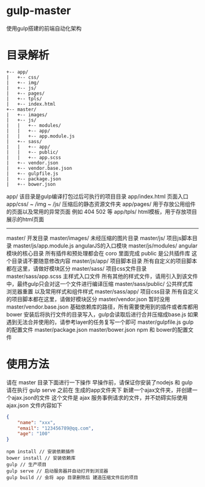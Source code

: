 # gulp-master
使用gulp搭建的前端自动化架构

# 目录解析

```master
+-- app/
|   +-- css/
|   +-- img/
|   +-- js/
|   +-- pages/
|   +-- tpls/
|   +-- index.html
+-- master/
|   +-- images/
|   +-- js/
|   |   +-- modules/
|   |   +-- app/
|   |   +-- app.module.js
|   +-- sass/
|   |   +-- app/
|   |   +-- public/
|   |   +-- app.scss
|   +-- vendor.json
|   +-- vendor.base.json  
|   +-- gulpfile.js
|   +-- package.json
|   +-- bower.json
```
app/ 该目录是gulp编译打包过后可执行的项目目录
app/index.html 页面入口
app/css/
~  /img
~  /js/ 压缩后的静态资源文件夹
app/pages/ 用于存放公用组件的页面以及常用的异常页面 例如 404 502 等
app/tpls/ html模板，用于存放项目展示的html页面

---------

master/                     开发目录
master/images/              未经压缩的图片目录
master/js/                  项目js脚本目录
master/js/app.module.js     angularJS的入口模块
master/js/modules/ angular  模块的核心目录 所有插件和预处理都会在 coro 里面完成 public 是公共插件库 这个目录请不要随意修改内容
master/js/app/              项目脚本目录 所有自定义的项目脚本都在这里，请做好模块区分
master/sass/                项目css文件目录
master/sass/app.scss        主样式入口文件 所有其他的样式文件，请用引入到该文件中，最终gulp只会对这一个文件进行编译压缩
master/sass/public/         公共样式库 浏览器重置 以及常用样式和组件样式
master/sass/app/            项目css目录 所有自定义的项目脚本都在这里，请做好模块区分
master/vendor.json          暂时没用
master/vendor.base.json     基础依赖库的路径，所有需要使用到的插件或者库都用 bower 安装后将执行文件的目录写入，gulp会读取后进行合并压缩成base.js 如果遇到无法合并使用的，请参考layer的任务复写一个即可
master/gulpfile.js          gulp的配置文件
master/package.json
master/bower.json           npm 和 bower的配置文件


# 使用方法
请在 master 目录下面进行一下操作
早操作前，请保证你安装了nodejs 和 gulp
请在执行 gulp serve 之前在 生成的app文件夹下 新建一个ajax文件夹，并创建一个ajax.json的文件 
这个文件是 ajax 服务事例请求的文件，并不妨碍实际使用
ajax.json 文件内容如下

```ajax.json
{
    "name": "xxx",
    "email": "123456789@qq.com",
    "age": "100"
}
```

```操作命令
npm install // 安装依赖插件
bower install // 安装依赖库
gulp // 生产项目
gulp serve // 启动服务器并自动打开到浏览器
gulp build // 会将 app 目录删除后 建造压缩文件后的项目
```
